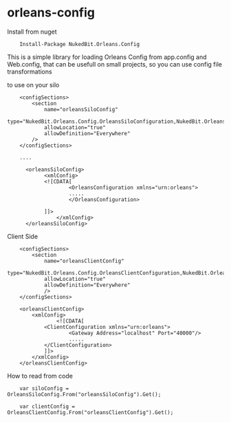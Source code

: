 # orleans-config

Install from nuget

        Install-Package NukedBit.Orleans.Config 

This is a simple library for loading Orleans Config from app.config and Web.config, that can be usefull on small projects, so you can use config file transformations

to use on your silo

        <configSections>
            <section
                name="orleansSiloConfig"
                type="NukedBit.Orleans.Config.OrleansSiloConfiguration,NukedBit.Orleans.Config"
                allowLocation="true"
                allowDefinition="Everywhere"
            /> 
        </configSections>
        
        ....
        
          <orleansSiloConfig>
                <xmlConfig>
                <![CDATA[
                        <OrleansConfiguration xmlns="urn:orleans">
                        .....
                        </OrleansConfiguration>      

                ]]>
                    </xmlConfig>
          </orleansSiloConfig>  
          
Client Side

        <configSections> 
            <section
                name="orleansClientConfig"
                type="NukedBit.Orleans.Config.OrleansClientConfiguration,NukedBit.Orleans.Config"
                allowLocation="true"
                allowDefinition="Everywhere"
                />
        </configSections>
                
        <orleansClientConfig>
            <xmlConfig>
                    <![CDATA[
                <ClientConfiguration xmlns="urn:orleans">
                        <Gateway Address="localhost" Port="40000"/> 
                        .....
                </ClientConfiguration>
                ]]>
            </xmlConfig>
        </orleansClientConfig>        
          
          
How to read from code

        var siloConfig = OrleansSiloConfig.From("orleansSiloConfig").Get();
        
        var clientConfig = OrleansClientConfig.From("orleansClientConfig").Get();
                                
